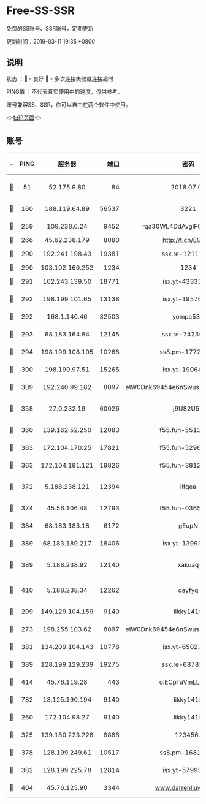 # Free-SS-SSR

免费的SS账号、SSR账号，定期更新

更新时间：2019-03-11 19:35 +0800

## 说明

状态     ：🙂 - 良好 🙁 - 多次连接失败或连接超时

PING值   ：不代表真实使用中的速度，仅供参考。

账号兼容SS、SSR，你可以自由在两个软件中使用。

👉[扫码页面](https://liesauer.github.io/Free-SS-SSR/)👈

## 账号

|-|PING|服务器|端口|密码|加密方式|区域|
|:----:|:----:|:-----:|-----:|:----:|:----:|:----:|
|🙂|51|52.175.9.80|84|2018.07.07|chacha20-ietf-poly1305|HK|
|🙂|160|188.119.64.89|56537|3221|aes-256-cfb|RU|
|🙂|259|109.238.6.24|9452|rqa30WL4DdAvgIFG6Fs3znzTa|aes-256-cfb|FR|
|🙂|266|45.62.238.179|8080|http://t.cn/EGJIyrl|rc4-md5|CA|
|🙂|290|192.241.198.43|19381|ssx.re-12112932|aes-256-cfb|US|
|🙂|290|103.102.160.252|1234|1234|rc4-md5|JP|
|🙂|291|162.243.139.50|18771|isx.yt-43331560|aes-256-cfb|US|
|🙂|292|198.199.101.65|13138|isx.yt-19576277|aes-256-cfb|US|
|🙂|292|168.1.140.46|32503|yompc535|aes-256-cfb|AU|
|🙂|293|68.183.164.84|12145|ssx.re-74236055|aes-256-cfb|US|
|🙂|294|198.199.108.105|10268|ss8.pm-17727916|aes-256-cfb|US|
|🙂|300|198.199.97.51|15265|isx.yt-19064666|aes-256-cfb|US|
|🙂|309|192.240.99.182|8097|eIW0Dnk69454e6nSwuspv9DmS201tQ0D|aes-256-cfb|US|
|🙂|358|27.0.232.19|60026|j9U82U53|xchacha20-ietf-poly1305|HK|
|🙂|360|139.162.52.250|12083|f55.fun-55135425|aes-256-cfb|SG|
|🙂|363|172.104.170.25|17821|f55.fun-52969616|aes-256-cfb|SG|
|🙂|363|172.104.181.121|19826|f55.fun-38127020|aes-256-cfb|SG|
|🙂|372|5.188.238.121|12394|llfqea|chacha20-ietf-poly1305|BR|
|🙂|374|45.56.106.48|12793|f55.fun-03657766|aes-256-cfb|US|
|🙂|384|68.183.183.18|6172|gEupN|aes-256-cfb|SG|
|🙂|389|68.183.189.217|18406|isx.yt-13993999|aes-256-cfb|SG|
|🙂|389|5.188.238.92|12140|xakuaq|chacha20-ietf-poly1305|BR|
|🙂|410|5.188.238.34|12262|qayfyq|chacha20-ietf-poly1305|BR|
|🙂|209|149.129.104.159|9140|likky1415|aes-256-cfb|HK|
|🙂|273|198.255.103.62|8097|eIW0Dnk69454e6nSwuspv9DmS201tQ0D|aes-256-cfb|US|
|🙂|381|134.209.104.143|10778|isx.yt-65021068|aes-256-cfb|SG|
|🙂|389|128.199.129.239|19275|ssx.re-68782281|aes-256-cfb|SG|
|🙂|414|45.76.119.28|443|oiECpTuVmLLxk4Ts|aes-256-cfb|AU|
|🙂|782|13.125.190.194|9140|likky1415|aes-256-cfb|KR|
|🙁|260|172.104.98.27|9140|likky1415|aes-256-cfb|JP|
|🙁|325|139.180.223.228|8888|123456..|aes-256-cfb|JP|
|🙁|378|128.199.249.61|10517|ss8.pm-16814764|aes-256-cfb|SG|
|🙁|382|128.199.225.78|12814|isx.yt-57995184|aes-256-cfb|SG|
|🙁|404|45.76.125.90|3344|www.darrenliuwei.com|aes-256-cfb|AU|
